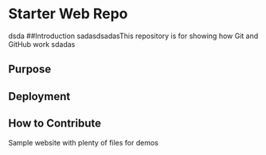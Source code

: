 # Starter Web Repo
dsda
##Introduction
sadasdsadasThis repository is for showing how Git and GitHub work
sdadas
## Purpose

## Deployment

## How to Contribute

Sample website with plenty of files for demos
